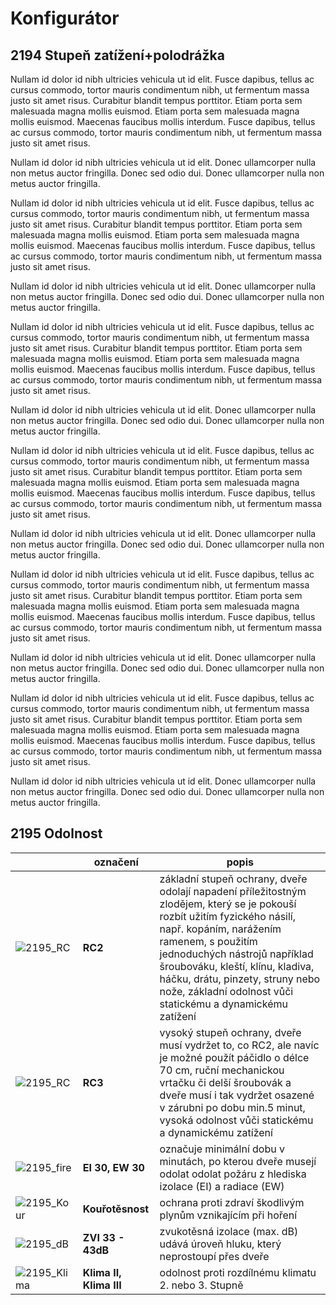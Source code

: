 # Konfigurátor


## 2194 Stupeň zatížení+polodrážka

Nullam id dolor id nibh ultricies vehicula ut id elit. Fusce dapibus, tellus ac cursus commodo, tortor mauris condimentum nibh, ut fermentum massa justo sit amet risus. Curabitur blandit tempus porttitor. Etiam porta sem malesuada magna mollis euismod. Etiam porta sem malesuada magna mollis euismod. Maecenas faucibus mollis interdum. Fusce dapibus, tellus ac cursus commodo, tortor mauris condimentum nibh, ut fermentum massa justo sit amet risus.

Nullam id dolor id nibh ultricies vehicula ut id elit. Donec ullamcorper nulla non metus auctor fringilla. Donec sed odio dui. Donec ullamcorper nulla non metus auctor fringilla.

Nullam id dolor id nibh ultricies vehicula ut id elit. Fusce dapibus, tellus ac cursus commodo, tortor mauris condimentum nibh, ut fermentum massa justo sit amet risus. Curabitur blandit tempus porttitor. Etiam porta sem malesuada magna mollis euismod. Etiam porta sem malesuada magna mollis euismod. Maecenas faucibus mollis interdum. Fusce dapibus, tellus ac cursus commodo, tortor mauris condimentum nibh, ut fermentum massa justo sit amet risus.

Nullam id dolor id nibh ultricies vehicula ut id elit. Donec ullamcorper nulla non metus auctor fringilla. Donec sed odio dui. Donec ullamcorper nulla non metus auctor fringilla.

Nullam id dolor id nibh ultricies vehicula ut id elit. Fusce dapibus, tellus ac cursus commodo, tortor mauris condimentum nibh, ut fermentum massa justo sit amet risus. Curabitur blandit tempus porttitor. Etiam porta sem malesuada magna mollis euismod. Etiam porta sem malesuada magna mollis euismod. Maecenas faucibus mollis interdum. Fusce dapibus, tellus ac cursus commodo, tortor mauris condimentum nibh, ut fermentum massa justo sit amet risus.

Nullam id dolor id nibh ultricies vehicula ut id elit. Donec ullamcorper nulla non metus auctor fringilla. Donec sed odio dui. Donec ullamcorper nulla non metus auctor fringilla.

Nullam id dolor id nibh ultricies vehicula ut id elit. Fusce dapibus, tellus ac cursus commodo, tortor mauris condimentum nibh, ut fermentum massa justo sit amet risus. Curabitur blandit tempus porttitor. Etiam porta sem malesuada magna mollis euismod. Etiam porta sem malesuada magna mollis euismod. Maecenas faucibus mollis interdum. Fusce dapibus, tellus ac cursus commodo, tortor mauris condimentum nibh, ut fermentum massa justo sit amet risus.

Nullam id dolor id nibh ultricies vehicula ut id elit. Donec ullamcorper nulla non metus auctor fringilla. Donec sed odio dui. Donec ullamcorper nulla non metus auctor fringilla.

Nullam id dolor id nibh ultricies vehicula ut id elit. Fusce dapibus, tellus ac cursus commodo, tortor mauris condimentum nibh, ut fermentum massa justo sit amet risus. Curabitur blandit tempus porttitor. Etiam porta sem malesuada magna mollis euismod. Etiam porta sem malesuada magna mollis euismod. Maecenas faucibus mollis interdum. Fusce dapibus, tellus ac cursus commodo, tortor mauris condimentum nibh, ut fermentum massa justo sit amet risus.

Nullam id dolor id nibh ultricies vehicula ut id elit. Donec ullamcorper nulla non metus auctor fringilla. Donec sed odio dui. Donec ullamcorper nulla non metus auctor fringilla.

Nullam id dolor id nibh ultricies vehicula ut id elit. Fusce dapibus, tellus ac cursus commodo, tortor mauris condimentum nibh, ut fermentum massa justo sit amet risus. Curabitur blandit tempus porttitor. Etiam porta sem malesuada magna mollis euismod. Etiam porta sem malesuada magna mollis euismod. Maecenas faucibus mollis interdum. Fusce dapibus, tellus ac cursus commodo, tortor mauris condimentum nibh, ut fermentum massa justo sit amet risus.

Nullam id dolor id nibh ultricies vehicula ut id elit. Donec ullamcorper nulla non metus auctor fringilla. Donec sed odio dui. Donec ullamcorper nulla non metus auctor fringilla.


## 2195 Odolnost

||označení|popis|
|--|--|--|
| ![2195_RC](C:\wamp64\www\sapeli-wiki\cs\pages\uploads\images\2195_RC.JPG) | **RC2** |základní stupeň ochrany, dveře odolají napadení příležitostným zlodějem, který se je pokouší rozbít užitím fyzického násilí, např. kopáním, narážením ramenem, s použitím jednoduchých nástrojů například šroubováku, kleští, klínu, kladiva, háčku, drátu, pinzety, struny nebo nože, základní odolnost vůči statickému a dynamickému zatížení |
|![2195_RC](C:\wamp64\www\sapeli-wiki\cs\pages\uploads\images\2195_RC.JPG)|**RC3**|vysoký stupeň ochrany, dveře musí vydržet to, co RC2, ale navíc je možné použít páčidlo o délce 70 cm, ruční mechanickou vrtačku či delší šroubovák a dveře musí i tak vydržet osazené v zárubni po dobu min.5 minut, vysoká odolnost vůči statickému a dynamickému zatížení |
| ![2195_fire](C:\wamp64\www\sapeli-wiki\cs\pages\uploads\images\2195_fire.JPG) |**EI 30, EW 30**|označuje minimální dobu v minutách, po kterou dveře musejí odolat odolat požáru z hlediska izolace (EI) a radiace (EW) |
| ![2195_Kour](C:\wamp64\www\sapeli-wiki\cs\pages\uploads\images\2195_Kour.JPG) |**Kouřotěsnost**|ochrana proti zdraví škodlivým plynům vznikajícím při hoření|
| ![2195_dB](C:\wamp64\www\sapeli-wiki\cs\pages\uploads\images\2195_dB.JPG) |**ZVI 33 - 43dB**|zvukotěsná izolace (max. dB) udává úroveň hluku, který neprostoupí přes dveře|
| ![2195_Klima](C:\wamp64\www\sapeli-wiki\cs\pages\uploads\images\2195_Klima.JPG) |**Klima II, Klima III**|odolnost proti rozdílnému klimatu 2. nebo 3. Stupně|










<!--stackedit_data:
eyJoaXN0b3J5IjpbMTg2NzkwNzM5LC0xNzA4NDEwNTQ5LDUzMD
I2ODkwLDEzNTk2MDcyMzAsMTA5Njg0MDQ1MCwxNjM0MjAwODAy
LDE5MDQ0MDk0MzgsMTQxNjk4OTA4N119
-->